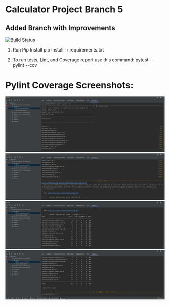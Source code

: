 # Calculator Project Branch 5
## Added Branch with Improvements 

[![Build Status](https://app.travis-ci.com/Hollinss/calc-homework.svg?branch=calc_part_4)](https://app.travis-ci.com/Hollinss/calc-homework)

1. Run Pip Install
pip install -r requirements.txt

2. To run tests, Lint, and Coverage report use this command: pytest  --pylint --cov

# Pylint Coverage Screenshots:

![img.png](img.png)
![img_1.png](img_1.png)
![img_2.png](img_2.png)
![img_3.png](img_3.png)

